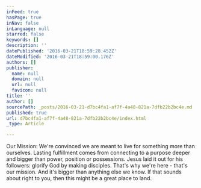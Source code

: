 ```yaml
---
inFeed: true
hasPage: true
inNav: false
inLanguage: null
starred: false
keywords: []
description: ''
datePublished: '2016-03-21T18:59:28.452Z'
dateModified: '2016-03-21T18:59:00.176Z'
authors: []
publisher:
  name: null
  domain: null
  url: null
  favicon: null
title: ''
author: []
sourcePath: _posts/2016-03-21-d7bc4fa1-af7f-4a48-821a-7dfb22b2bc4e.md
published: true
url: d7bc4fa1-af7f-4a48-821a-7dfb22b2bc4e/index.html
_type: Article

---
```

Our Mission: We're convinced we are meant to live for something more than ourselves. Lasting fulfillment comes from connecting to a purpose deeper and bigger than power, position or possessions. Jesus laid it out for his followers: glorify God by making disciples. 
That's why we're here - that's our mission. And it's bigger than anything else we know. If that sounds about right to you, then this might be a great place to land.
